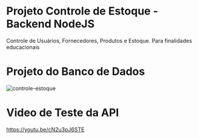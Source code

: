 # Projeto Controle de Estoque - Backend NodeJS

Controle de Usuários, Fornecedores, Produtos e Estoque. Para finalidades educacionais

# Projeto do Banco de Dados

![controle-estoque](https://github.com/aureliomuzzi/controle-estoque-node/assets/22358853/0e26277f-33e8-4ffc-97cc-008491e93e0c)

# Video de Teste da API

https://youtu.be/cN2u3pJ6STE
